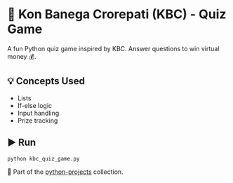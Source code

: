 # 🎯 Kon Banega Crorepati (KBC) - Quiz Game

A fun Python quiz game inspired by KBC. Answer questions to win virtual money 💰.

## 💡 Concepts Used
- Lists
- If-else logic
- Input handling
- Prize tracking

## ▶️ Run
```bash
python kbc_quiz_game.py
```

📁 Part of the [python-projects](https://github.com/CodeXChirag/python-projects) collection.
